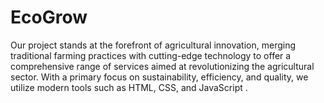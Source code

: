 # EcoGrow
Our project stands at the forefront of agricultural innovation, merging traditional farming practices with cutting-edge technology to offer a comprehensive range of services aimed at revolutionizing the agricultural sector. With a primary focus on sustainability, efficiency, and quality, we utilize modern tools such as HTML, CSS, and JavaScript .

